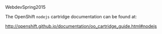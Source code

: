 WebdevSpring2015


The OpenShift `nodejs` cartridge documentation can be found at:

http://openshift.github.io/documentation/oo_cartridge_guide.html#nodejs

